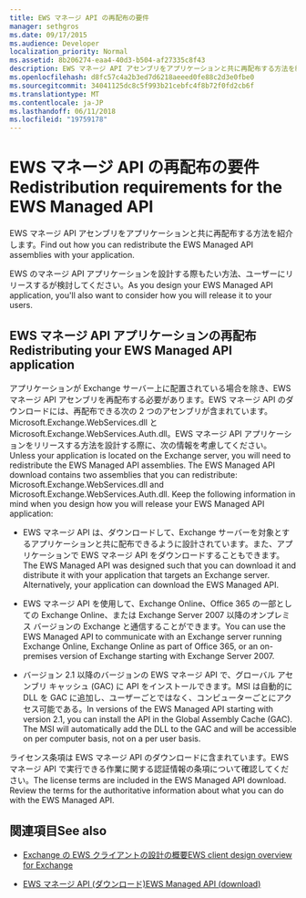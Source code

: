 ```yaml
---
title: EWS マネージ API の再配布の要件
manager: sethgros
ms.date: 09/17/2015
ms.audience: Developer
localization_priority: Normal
ms.assetid: 8b206274-eaa4-40d3-b504-af27335c8f43
description: EWS マネージ API アセンブリをアプリケーションと共に再配布する方法を紹介します。
ms.openlocfilehash: d8fc57c4a2b3ed7d6218aeeed0fe88c2d3e0fbe0
ms.sourcegitcommit: 34041125dc8c5f993b21cebfc4f8b72f0fd2cb6f
ms.translationtype: MT
ms.contentlocale: ja-JP
ms.lasthandoff: 06/11/2018
ms.locfileid: "19759178"
---
```

# <a name="redistribution-requirements-for-the-ews-managed-api"></a><span data-ttu-id="5da3d-103">EWS マネージ API の再配布の要件</span><span class="sxs-lookup"><span data-stu-id="5da3d-103">Redistribution requirements for the EWS Managed API</span></span>

<span data-ttu-id="5da3d-104">EWS マネージ API アセンブリをアプリケーションと共に再配布する方法を紹介します。</span><span class="sxs-lookup"><span data-stu-id="5da3d-104">Find out how you can redistribute the EWS Managed API assemblies with your application.</span></span>
  
<span data-ttu-id="5da3d-105">EWS のマネージ API アプリケーションを設計する際もたい方法、ユーザーにリリースするが検討してください。</span><span class="sxs-lookup"><span data-stu-id="5da3d-105">As you design your EWS Managed API application, you'll also want to consider how you will release it to your users.</span></span> 
  
## <a name="redistributing-your-ews-managed-api-application"></a><span data-ttu-id="5da3d-106">EWS マネージ API アプリケーションの再配布</span><span class="sxs-lookup"><span data-stu-id="5da3d-106">Redistributing your EWS Managed API application</span></span>

<span data-ttu-id="5da3d-p101">アプリケーションが Exchange サーバー上に配置されている場合を除き、EWS マネージ API アセンブリを再配布する必要があります。EWS マネージ API のダウンロードには、再配布できる次の 2 つのアセンブリが含まれています。Microsoft.Exchange.WebServices.dll と Microsoft.Exchange.WebServices.Auth.dll。EWS マネージ API アプリケーションをリリースする方法を設計する際に、次の情報を考慮してください。</span><span class="sxs-lookup"><span data-stu-id="5da3d-p101">Unless your application is located on the Exchange server, you will need to redistribute the EWS Managed API assemblies. The EWS Managed API download contains two assemblies that you can redistribute: Microsoft.Exchange.WebServices.dll and Microsoft.Exchange.WebServices.Auth.dll. Keep the following information in mind when you design how you will release your EWS Managed API application:</span></span>
  
- <span data-ttu-id="5da3d-p102">EWS マネージ API は、ダウンロードして、Exchange サーバーを対象とするアプリケーションと共に配布できるように設計されています。また、アプリケーションで EWS マネージ API をダウンロードすることもできます。</span><span class="sxs-lookup"><span data-stu-id="5da3d-p102">The EWS Managed API was designed such that you can download it and distribute it with your application that targets an Exchange server. Alternatively, your application can download the EWS Managed API.</span></span>
    
- <span data-ttu-id="5da3d-112">EWS マネージ API を使用して、Exchange Online、Office 365 の一部としての Exchange Online、または Exchange Server 2007 以降のオンプレミス バージョンの Exchange と通信することができます。</span><span class="sxs-lookup"><span data-stu-id="5da3d-112">You can use the EWS Managed API to communicate with an Exchange server running Exchange Online, Exchange Online as part of Office 365, or an on-premises version of Exchange starting with Exchange Server 2007.</span></span>
    
- <span data-ttu-id="5da3d-p103">バージョン 2.1 以降のバージョンの EWS マネージ API で、グローバル アセンブリ キャッシュ (GAC) に API をインストールできます。MSI は自動的に DLL を GAC に追加し、ユーザーごとではなく、コンピューターごとにアクセス可能である。</span><span class="sxs-lookup"><span data-stu-id="5da3d-p103">In versions of the EWS Managed API starting with version 2.1, you can install the API in the Global Assembly Cache (GAC). The MSI will automatically add the DLL to the GAC and will be accessible on per computer basis, not on a per user basis.</span></span>
    
<span data-ttu-id="5da3d-p104">ライセンス条項は EWS マネージ API のダウンロードに含まれています。EWS マネージ API で実行できる作業に関する認証情報の条項について確認してください。</span><span class="sxs-lookup"><span data-stu-id="5da3d-p104">The license terms are included in the EWS Managed API download. Review the terms for the authoritative information about what you can do with the EWS Managed API.</span></span>
  
## <a name="see-also"></a><span data-ttu-id="5da3d-117">関連項目</span><span class="sxs-lookup"><span data-stu-id="5da3d-117">See also</span></span>


- [<span data-ttu-id="5da3d-118">Exchange の EWS クライアントの設計の概要</span><span class="sxs-lookup"><span data-stu-id="5da3d-118">EWS client design overview for Exchange</span></span>](ews-client-design-overview-for-exchange.md)
    
- [<span data-ttu-id="5da3d-119">EWS マネージ API (ダウンロード)</span><span class="sxs-lookup"><span data-stu-id="5da3d-119">EWS Managed API (download)</span></span>](http://aka.ms/ews-managed-api-readme)
    

